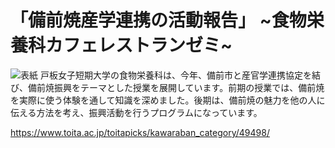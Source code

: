 # 「備前焼産学連携の活動報告」 ~食物栄養科カフェレストランゼミ~

![表紙](https://www.toita.ac.jp/wp-content/uploads/2000/11/b.jpg)
戸板女子短期大学の食物栄養科は、今年、備前市と産官学連携協定を結び、備前焼振興をテーマとした授業を展開しています。前期の授業では、備前焼を実際に使う体験を通して知識を深めました。後期は、備前焼の魅力を他の人に伝える方法を考え、振興活動を行うプログラムになっています。

https://www.toita.ac.jp/toitapicks/kawaraban_category/49498/